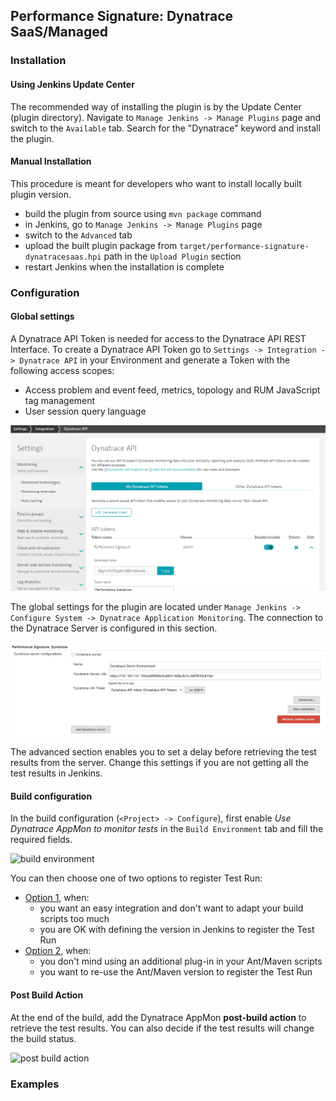 ## Performance Signature: Dynatrace SaaS/Managed

### Installation
#### Using Jenkins Update Center 

The recommended way of installing the plugin is by the Update Center (plugin directory). Navigate to `Manage Jenkins -> Manage Plugins` page and switch to the `Available` tab. Search for the "Dynatrace" keyword and install the plugin.

#### Manual Installation

This procedure is meant for developers who want to install locally built plugin version.

* build the plugin from source using `mvn package` command
* in Jenkins, go to `Manage Jenkins -> Manage Plugins` page
* switch to the `Advanced` tab
* upload the built plugin package from `target/performance-signature-dynatracesaas.hpi` path in the `Upload Plugin` section
* restart Jenkins when the installation is complete

### Configuration
#### Global settings

A Dynatrace API Token is needed for access to the Dynatrace API REST Interface. To create a Dynatrace API Token go to `Settings -> Integration -> Dynatrace API` in your Environment and generate a Token with the following access scopes:
* Access problem and event feed, metrics, topology and RUM JavaScript tag management
* User session query language

![Dynatrace API Token](../images/dynatrace_api_token.png)

The global settings for the plugin are located under `Manage Jenkins -> Configure System -> Dynatrace Application Monitoring`. The connection to the Dynatrace Server is configured in this section. 

![global settings](../images/dynatrace_global_configuration.png)

The advanced section enables you to set a delay before retrieving the test results from the server. Change this settings if you are not getting all the test results in Jenkins.

#### Build configuration

In the build configuration (`<Project> -> Configure`), first enable *Use Dynatrace AppMon to monitor tests* in the `Build Environment` tab and fill the required fields.

![build environment](/img/conf/build_environment.png)

You can then choose one of two options to register Test Run:
* [Option 1](build-config-testrun-jenkins.md), when:
    * you want an easy integration and don't want to adapt your build scripts too much
    * you are OK with defining the version in Jenkins to register the Test Run
* [Option 2](build-config-testrun-maven-ant-gradle.md), when:
    * you don't mind using an additional plug-in in your Ant/Maven scripts
    * you want to re-use the Ant/Maven version to register the Test Run

#### Post Build Action

At the end of the build, add the Dynatrace AppMon **post-build action** to retrieve the test results. You can also decide if the test results will change the build status.

![post build action](/img/conf/post_build_action.png)

### Examples

